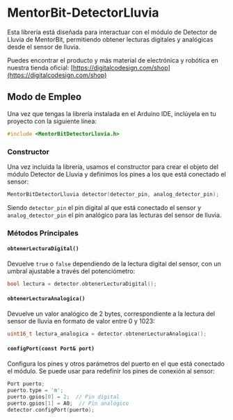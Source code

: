 
# MentorBit-DetectorLluvia

Esta librería está diseñada para interactuar con el módulo de Detector de Lluvia de MentorBit, permitiendo obtener lecturas digitales y analógicas desde el sensor de lluvia.

Puedes encontrar el producto y más material de electrónica y robótica en nuestra tienda oficial: [https://digitalcodesign.com/shop](https://digitalcodesign.com/shop)

## Modo de Empleo

Una vez que tengas la librería instalada en el Arduino IDE, inclúyela en tu proyecto con la siguiente línea:

```cpp
#include <MentorBitDetectorLluvia.h>
```

### Constructor

Una vez incluida la librería, usamos el constructor para crear el objeto del módulo Detector de Lluvia y definimos los pines a los que está conectado el sensor:

```cpp
MentorBitDetectorLluvia detector(detector_pin, analog_detector_pin);
```

Siendo `detector_pin` el pin digital al que está conectado el sensor y `analog_detector_pin` el pin analógico para las lecturas del sensor de lluvia.

### Métodos Principales

#### `obtenerLecturaDigital()`

Devuelve `true` o `false` dependiendo de la lectura digital del sensor, con un umbral ajustable a través del potenciómetro:

```cpp
bool lectura = detector.obtenerLecturaDigital();
```

#### `obtenerLecturaAnalogica()`

Devuelve un valor analógico de 2 bytes, correspondiente a la lectura del sensor de lluvia en formato de valor entre 0 y 1023:

```cpp
uint16_t lectura_analogica = detector.obtenerLecturaAnalogica();
```

#### `configPort(const Port& port)`

Configura los pines y otros parámetros del puerto en el que está conectado el módulo. Se puede usar para redefinir los pines de conexión al sensor:

```cpp
Port puerto;
puerto.type = 'm';
puerto.gpios[0] = 2;  // Pin digital
puerto.gpios[1] = A0;  // Pin analógico
detector.configPort(puerto);
```
